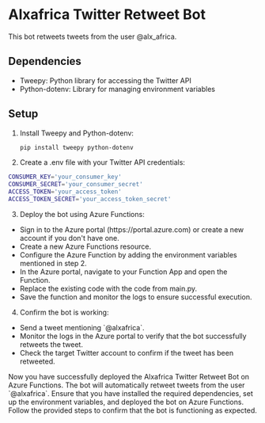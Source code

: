 # Alxafrica Twitter Retweet Bot

This bot retweets tweets from the user @alx_africa.

## Dependencies

- Tweepy: Python library for accessing the Twitter API
- Python-dotenv: Library for managing environment variables

## Setup

1. Install Tweepy and Python-dotenv:

   ```bash
   pip install tweepy python-dotenv

2. Create a .env file with your Twitter API credentials:
```bash
CONSUMER_KEY='your_consumer_key'
CONSUMER_SECRET='your_consumer_secret'
ACCESS_TOKEN='your_access_token'
ACCESS_TOKEN_SECRET='your_access_token_secret'
```
3. Deploy the bot using Azure Functions:
<ul>
<li> Sign in to the Azure portal (https://portal.azure.com) or create a new account if you don't have one.</li>

<li>Create a new Azure Functions resource.</li>
<li>Configure the Azure Function by adding the environment variables mentioned in step 2.</li>
<li>In the Azure portal, navigate to your Function App and open the Function.</li>
<li>Replace the existing code with the code from main.py.</li>
<li>Save the function and monitor the logs to ensure successful execution.</li>
</ul>

4. Confirm the bot is working:
<ul>
<li>Send a tweet mentioning `@alxafrica`.</li>
<li>Monitor the logs in the Azure portal to verify that the bot successfully retweets the tweet.</li>
<li>Check the target Twitter account to confirm if the tweet has been retweeted.</li>
</ul>

<p>
Now you have successfully deployed the Alxafrica Twitter Retweet Bot on Azure Functions. The bot will automatically retweet tweets from the user `@alxafrica`. Ensure that you have installed the required dependencies, set up the environment variables, and deployed the bot on Azure Functions. Follow the provided steps to confirm that the bot is functioning as expected.
</p>